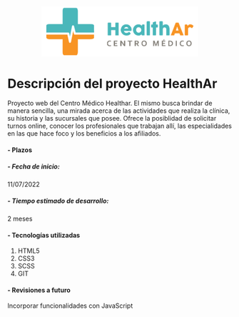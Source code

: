 <p align="center">
<img src=https://github.com/Franks555/proyecto_en_sass/blob/main/images/logo.png width="350">
</p>

# Descripción del proyecto HealthAr
Proyecto web del Centro Médico Healthar. El mismo busca brindar de manera sencilla, una mirada acerca de las actividades que realiza la clínica, su historia y las sucursales que posee. Ofrece la posiblidad de solicitar turnos online, conocer los profesionales que trabajan allí, las especialidades en las que hace foco y los beneficios a los afiliados.


#### - Plazos
#####  - Fecha de inicio:
11/07/2022
##### - Tiempo estimado de desarrollo:
2 meses


#### - Tecnologías utilizadas
1. HTML5
2. CSS3
3. SCSS
4. GIT

#### - Revisiones a futuro

Incorporar funcionalidades con JavaScript
